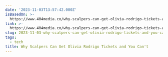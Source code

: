 ```yaml
---
date: '2023-11-03T13:57:42.000Z'
isBasedOn: >-
  https://www.404media.co/why-scalpers-can-get-olivia-rodrigo-tickets-and-fans-cannot/
link: >-
  https://www.404media.co/why-scalpers-can-get-olivia-rodrigo-tickets-and-fans-cannot/
slug: 2023-11-03-why-scalpers-can-get-olivia-rodrigo-tickets-and-you-cant
tags:
  - tech
title: Why Scalpers Can Get Olivia Rodrigo Tickets and You Can't
---
```


